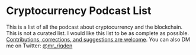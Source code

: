 # Cryptocurrency Podcast List
This is a list of all the podcast about cryptocurrency and the blockchain. This is not a curated list. I would like this list to be as complete as possible.  [Contributions, corrections, and suggestions are welcome](). You can also DM me on Twitter: [@mr_rigden](https://twitter.com/mr_rigden)
